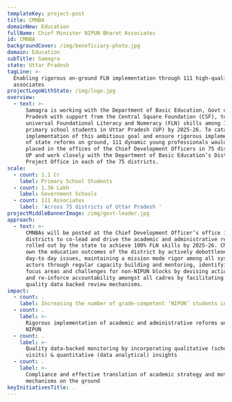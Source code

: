```yaml
---
templateKey: project-post
title: CMNBA
domainNew: Education
fullName: Chief Minister NIPUN Bharat Associates
id: CMNBA
backgroundCover: /img/beneficiary-photo.jpg
domain: Education
subTitle: Samagra
state: Uttar Pradesh
tagLine: >-
  Enabling rigorous on-ground FLN implementation through 111 high-quality
  associates
projectLogoWithState: /img/logo.jpg
overview:
  - text: >-
      Samagra is working with the Department of Basic Education, Govt of Uttar
      Pradesh with support from the Central Square Foundation (CSF), to achieve
      universal Foundational Literacy and Numeracy (FLN) skills among 1.1 crore
      primary school students in Uttar Pradesh (UP) by 2025-26. To catalyze the
      implementation of this ambitious goal and ensure rigorous implementation
      of state reforms on ground, 111 dynamic young professionals would be
      placed in the offices of the Chief Development Officers in 75 districts of
      UP and work closely with the Department of Basic Education’s District
      Project Office in each of the 75 districts.
scale:
  - count: 1.1 Cr
    label: Primary School Students
  - count: 1.36 Lakh
    label: Government Schools
  - count: 111 Associates
    label: 'Across 75 districts of Uttar Pradesh '
projectMiddleBannerImage: /img/govt-leader.jpg
approach:
  - text: >-
      CMNBAs will be posted at the Chief Development Officer’s office in the
      districts to co-lead and drive the academic and administrative reforms
      rolled out by the state to achieve 100% FLN skills by 2025-26. CMNBAs will
      own the education outcomes of the district by actively debottlenecking
      day-to day issues, maintaining a mission mode rigor among all system
      actors through regular capacity building and mentoring, identifying key
      focus areas and challenges for non-NIPUN blocks by devising action plans
      and re-inforce accountability amongst all cadres by facilitating high
      quality data backed review mechanisms. 
impact:
  - count: .
    label: Increasing the number of grade-competent ‘NIPUN’ students in the district
  - count: .
    label: >-
      Rigorous implementation of academic and administrative reforms under
      NIPUN 
  - count: .
    label: >-
      Quality data-backed monitoring by incorporating qualitative (school/field
      visits) & quantitative (data analytical) insights 
  - count: .
    label: >-
      Compliance and effective translation of academic strategy and motivation
      mechanisms on the ground
keyInitiativesTitle: .
---
```


